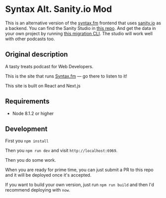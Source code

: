 # Syntax Alt. Sanity.io Mod

This is an alternative version of the [syntax.fm](https://syntax.fm) frontend that uses [sanity.io](https://sanity.io) as a backend. You can find the Sanity Studio in [this repo](https://github.com/sanity-io/syntax-studio). And get the data in your own project by running [this migration CLI](https://github.com/sanity-io/podcast-to-sanity). The studio will work well with other podcasts too.

## Original description

A tasty treats podcast for Web Developers.

This is the site that runs [Syntax.fm](https://syntax.fm) — go there to listen to it!

This site is built on React and Next.js

## Requirements
- Node 8.1.2 or higher

## Development

First you `npm install`

Then you `npm run dev` and visit `http://localhost:6969`.

Then you do some work.

When you are ready for prime time, you can just submit a PR to this repo and it will be deployed once it's accepted.

If you want to build your own version, just run `npm run build` and then I'd recommend deploying with `now`.

